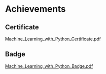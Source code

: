 

# Achievements
## Certificate
[Machine_Learning_with_Python_Certificate.pdf](https://prod-files-secure.s3.us-west-2.amazonaws.com/03e82b26-cccb-4906-bb56-adabcbdc0655/0f35a87e-0c16-48ac-af62-4e4cc34c6a19/Machine_Learning_with_Python_Certificate.pdf?X-Amz-Algorithm=AWS4-HMAC-SHA256&X-Amz-Content-Sha256=UNSIGNED-PAYLOAD&X-Amz-Credential=ASIAZI2LB466QWOI3HMU%2F20250131%2Fus-west-2%2Fs3%2Faws4_request&X-Amz-Date=20250131T131906Z&X-Amz-Expires=3600&X-Amz-Security-Token=IQoJb3JpZ2luX2VjELX%2F%2F%2F%2F%2F%2F%2F%2F%2F%2FwEaCXVzLXdlc3QtMiJHMEUCIAXOJLq0IeAxTeseAvSt3d99DXYMSub0acjQ0c2Y%2BLZeAiEArBxZDLSIGxfNv9aaLDQByS5R8SGNde8%2FO1qcLK8009gqiAQIvv%2F%2F%2F%2F%2F%2F%2F%2F%2F%2FARAAGgw2Mzc0MjMxODM4MDUiDA%2Fs3ZTOD%2FEDCMtveyrcA2vMkd0Rqlw%2F%2Ft2vskfe73k7kvDEMP%2F5AjZ0mwn%2F5%2FKQkmAZh18GqBgKTtLSblFYvnvxF8j0vmT1jP5gNXLwreIIqQ%2Ft6kKEtYtSD0l9aclHh1tz0iQ4L0wGi6alLalUBr0dA4DiY%2FwVMFQSAhm5edY7hU9sJ1hdXWjomvoQjJQ0IttR8JzjYJoBcrxAD0KodwhucLTmQRIDqKcZL6IsjOoSm6ux1swMlFFcPSfWasyWVmrgJcmpXJ0UZ1%2BJHeuYPgvw3F89gSbyLp3d%2Bai%2FwdeEv6tyEt5YYRXcyceGnVN%2FaQQTxZHLlIwra%2B02kotsB4z%2BhhQB2XzNTLeyi2b1NaAC4LEKZv5YiB2ouWeMlpSZu2%2FUrOPekm16JlUFEGD%2B8wuni7SdsSLZpAVX6C5HjLK5JW1zugYpplxfHShRhPfqk6EOb4k5LalViNB2oxFmf8HPRFgfDirempshOVNi8z%2F6%2FaZClRSMqlreYZAVMjqAMSik5a9GrzoUBez4yzHCks%2Bnx9fYomXPkN9VmDZ11rugV23iruOnP7SGZz06B0kNTdPAMldgkZaykCnNmC1Bzcc%2Fw%2B%2BsnhGrf%2BlfXBor4cbyXB6H%2Ftn%2BcvOWrW53W4X7HAB9fNNPUOgGVNXUMOiQ87wGOqUBeXAS5AXrWh84ivs7zJ%2FEz42tGzWAMhwUF12Ijgafj6D98E8n6RuLOk4k8pCYVYp%2B9mQUEgvNmwoUJdYWHmH%2FwXkHstDwAadoWCXy68P96OcCxD5TMxEqwyELTFK%2Flt%2BJPEuzK4VdzkVOITQUkGfOzXapDYVP7odDQBIQUQVKe5UjymrD7SvibFAEAwEjGItjHxRFsARcWyysOwevVl6mbx33G4xR&X-Amz-Signature=5efc50d95d925477bfdf3bd1127300371bff05cd477a14ced1a82f24cd397586&X-Amz-SignedHeaders=host&x-id=GetObject)
## Badge
[Machine_Learning_with_Python_Badge.pdf](https://prod-files-secure.s3.us-west-2.amazonaws.com/03e82b26-cccb-4906-bb56-adabcbdc0655/ff622a22-73d6-44e3-9c7b-e89a8e61b7aa/Machine_Learning_with_Python_Badge.pdf?X-Amz-Algorithm=AWS4-HMAC-SHA256&X-Amz-Content-Sha256=UNSIGNED-PAYLOAD&X-Amz-Credential=ASIAZI2LB466QWOI3HMU%2F20250131%2Fus-west-2%2Fs3%2Faws4_request&X-Amz-Date=20250131T131906Z&X-Amz-Expires=3600&X-Amz-Security-Token=IQoJb3JpZ2luX2VjELX%2F%2F%2F%2F%2F%2F%2F%2F%2F%2FwEaCXVzLXdlc3QtMiJHMEUCIAXOJLq0IeAxTeseAvSt3d99DXYMSub0acjQ0c2Y%2BLZeAiEArBxZDLSIGxfNv9aaLDQByS5R8SGNde8%2FO1qcLK8009gqiAQIvv%2F%2F%2F%2F%2F%2F%2F%2F%2F%2FARAAGgw2Mzc0MjMxODM4MDUiDA%2Fs3ZTOD%2FEDCMtveyrcA2vMkd0Rqlw%2F%2Ft2vskfe73k7kvDEMP%2F5AjZ0mwn%2F5%2FKQkmAZh18GqBgKTtLSblFYvnvxF8j0vmT1jP5gNXLwreIIqQ%2Ft6kKEtYtSD0l9aclHh1tz0iQ4L0wGi6alLalUBr0dA4DiY%2FwVMFQSAhm5edY7hU9sJ1hdXWjomvoQjJQ0IttR8JzjYJoBcrxAD0KodwhucLTmQRIDqKcZL6IsjOoSm6ux1swMlFFcPSfWasyWVmrgJcmpXJ0UZ1%2BJHeuYPgvw3F89gSbyLp3d%2Bai%2FwdeEv6tyEt5YYRXcyceGnVN%2FaQQTxZHLlIwra%2B02kotsB4z%2BhhQB2XzNTLeyi2b1NaAC4LEKZv5YiB2ouWeMlpSZu2%2FUrOPekm16JlUFEGD%2B8wuni7SdsSLZpAVX6C5HjLK5JW1zugYpplxfHShRhPfqk6EOb4k5LalViNB2oxFmf8HPRFgfDirempshOVNi8z%2F6%2FaZClRSMqlreYZAVMjqAMSik5a9GrzoUBez4yzHCks%2Bnx9fYomXPkN9VmDZ11rugV23iruOnP7SGZz06B0kNTdPAMldgkZaykCnNmC1Bzcc%2Fw%2B%2BsnhGrf%2BlfXBor4cbyXB6H%2Ftn%2BcvOWrW53W4X7HAB9fNNPUOgGVNXUMOiQ87wGOqUBeXAS5AXrWh84ivs7zJ%2FEz42tGzWAMhwUF12Ijgafj6D98E8n6RuLOk4k8pCYVYp%2B9mQUEgvNmwoUJdYWHmH%2FwXkHstDwAadoWCXy68P96OcCxD5TMxEqwyELTFK%2Flt%2BJPEuzK4VdzkVOITQUkGfOzXapDYVP7odDQBIQUQVKe5UjymrD7SvibFAEAwEjGItjHxRFsARcWyysOwevVl6mbx33G4xR&X-Amz-Signature=8af8e47b077965e1cfda2e3f32c7dd4ef3f470679282ba22d8145cdde0675bc8&X-Amz-SignedHeaders=host&x-id=GetObject)